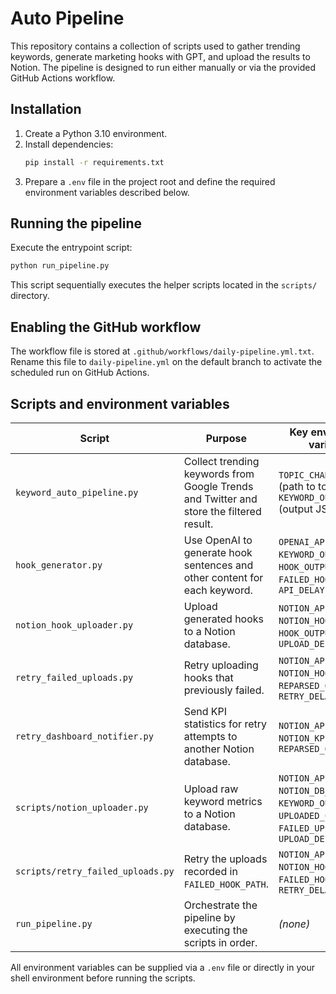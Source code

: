 # Auto Pipeline

This repository contains a collection of scripts used to gather trending keywords, generate marketing hooks with GPT, and upload the results to Notion.  The pipeline is designed to run either manually or via the provided GitHub Actions workflow.

## Installation

1. Create a Python 3.10 environment.
2. Install dependencies:
   ```bash
   pip install -r requirements.txt
   ```
3. Prepare a `.env` file in the project root and define the required environment variables described below.

## Running the pipeline

Execute the entrypoint script:

```bash
python run_pipeline.py
```

This script sequentially executes the helper scripts located in the `scripts/` directory.

## Enabling the GitHub workflow

The workflow file is stored at `.github/workflows/daily-pipeline.yml.txt`.  Rename this file to `daily-pipeline.yml` on the default branch to activate the scheduled run on GitHub Actions.

## Scripts and environment variables

| Script | Purpose | Key environment variables |
|-------|---------|--------------------------|
| `keyword_auto_pipeline.py` | Collect trending keywords from Google Trends and Twitter and store the filtered result. | `TOPIC_CHANNELS_PATH` (path to topic config), `KEYWORD_OUTPUT_PATH` (output JSON file) |
| `hook_generator.py` | Use OpenAI to generate hook sentences and other content for each keyword. | `OPENAI_API_KEY`, `KEYWORD_OUTPUT_PATH`, `HOOK_OUTPUT_PATH`, `FAILED_HOOK_PATH`, `API_DELAY` |
| `notion_hook_uploader.py` | Upload generated hooks to a Notion database. | `NOTION_API_TOKEN`, `NOTION_HOOK_DB_ID`, `HOOK_OUTPUT_PATH`, `UPLOAD_DELAY` |
| `retry_failed_uploads.py` | Retry uploading hooks that previously failed. | `NOTION_API_TOKEN`, `NOTION_HOOK_DB_ID`, `REPARSED_OUTPUT_PATH`, `RETRY_DELAY` |
| `retry_dashboard_notifier.py` | Send KPI statistics for retry attempts to another Notion database. | `NOTION_API_TOKEN`, `NOTION_KPI_DB_ID`, `REPARSED_OUTPUT_PATH` |
| `scripts/notion_uploader.py` | Upload raw keyword metrics to a Notion database. | `NOTION_API_TOKEN`, `NOTION_DB_ID`, `KEYWORD_OUTPUT_PATH`, `UPLOADED_CACHE_PATH`, `FAILED_UPLOADS_PATH`, `UPLOAD_DELAY` |
| `scripts/retry_failed_uploads.py` | Retry the uploads recorded in `FAILED_HOOK_PATH`. | `NOTION_API_TOKEN`, `NOTION_HOOK_DB_ID`, `FAILED_HOOK_PATH`, `RETRY_DELAY` |
| `run_pipeline.py` | Orchestrate the pipeline by executing the scripts in order. | *(none)* |

All environment variables can be supplied via a `.env` file or directly in your shell environment before running the scripts.


